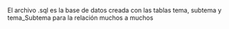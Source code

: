 El archivo .sql es la base de datos creada con las tablas tema, subtema y tema_Subtema para la relación muchos a muchos 
